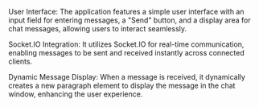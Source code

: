 User Interface: The application features a simple user interface with an input field for entering messages, a "Send" button, and a display area for chat messages, allowing users to interact seamlessly.

Socket.IO Integration: It utilizes Socket.IO for real-time communication, enabling messages to be sent and received instantly across connected clients.

Dynamic Message Display: When a message is received, it dynamically creates a new paragraph element to display the message in the chat window, enhancing the user experience.

